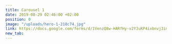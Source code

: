 ```yaml
---
title: Carousel 1
date: 2019-08-29 02:46:00 +02:00
position: 0
image: "/uploads/hero-1-218c74.jpg"
link: https://docs.google.com/forms/d/1VenzQ8w-HARfHy-v2YJuKP4ixbnvj3imakx2-GdQl8k/edit
new_tab: 
---
```


